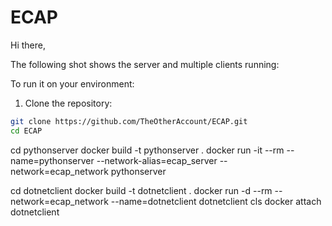 # ECAP
Hi there,

The following shot shows the server and multiple clients running:


To run it on your environment:

1. Clone the repository: 
```sh
git clone https://github.com/TheOtherAccount/ECAP.git
cd ECAP
```

cd pythonserver
docker build -t pythonserver .
docker run -it --rm --name=pythonserver --network-alias=ecap_server --network=ecap_network pythonserver


cd dotnetclient
docker build -t dotnetclient .
docker run -d --rm --network=ecap_network --name=dotnetclient dotnetclient
cls
docker attach dotnetclient